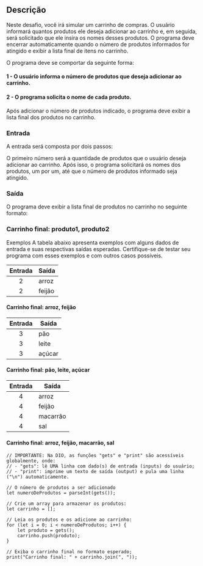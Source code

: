 ## Descrição
Neste desafio, você irá simular um carrinho de compras. O usuário informará quantos produtos ele deseja adicionar ao carrinho e, em seguida, será solicitado que ele insira os nomes desses produtos. O programa deve encerrar automaticamente quando o número de produtos informados for atingido e exibir a lista final de itens no carrinho.

O programa deve se comportar da seguinte forma:

#### 1 - O usuário informa o número de produtos que deseja adicionar ao carrinho.
#### 2 - O programa solicita o nome de cada produto.
Após adicionar o número de produtos indicado, o programa deve exibir a lista final dos produtos no carrinho.

### Entrada
A entrada será composta por dois passos:

O primeiro número será a quantidade de produtos que o usuário deseja adicionar ao carrinho.
Após isso, o programa solicitará os nomes dos produtos, um por um, até que o número de produtos informado seja atingido.
### Saída
O programa deve exibir a lista final de produtos no carrinho no seguinte formato:

### Carrinho final: produto1, produto2
Exemplos
A tabela abaixo apresenta exemplos com alguns dados de entrada e suas respectivas saídas esperadas. Certifique-se de testar seu programa com esses exemplos e com outros casos possíveis.

| Entrada	| Saída |
| :---: | ----- |
| 2 | arroz  |
| 2 | feijão |
#### Carrinho final: arroz, feijão

| Entrada	| Saída |
| :---: | ----- |
| 3 | pão |
| 3 | leite |
| 3 | açúcar |
#### Carrinho final: pão, leite, açúcar

| Entrada	| Saída |
| :---: | ----- |
| 4 | arroz  |
| 4 | feijão  | 
| 4 | macarrão  |
| 4 | sal |
#### Carrinho final: arroz, feijão, macarrão, sal

~~~~
// IMPORTANTE: Na DIO, as funções "gets" e "print" são acessíveis globalmente, onde:
// - "gets": lê UMA linha com dado(s) de entrada (inputs) do usuário;
// - "print": imprime um texto de saída (output) e pula uma linha ("\n") automaticamente.

// O número de produtos a ser adicionado
let numeroDeProdutos = parseInt(gets());

// Crie um array para armazenar os produtos:
let carrinho = [];

// Leia os produtos e os adicione ao carrinho:
for (let i = 0; i < numeroDeProdutos; i++) {
    let produto = gets();
    carrinho.push(produto);
}

// Exiba o carrinho final no formato esperado;
print("Carrinho final: " + carrinho.join(", "));
~~~~
